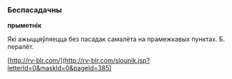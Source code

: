 ### Беспасадачны
**прыметнік**

Які ажыццяўляецца без пасадак самалёта на прамежкавых пунктах. Б. пералёт.

<a rel="author">[http://rv-blr.com/](http://rv-blr.com/slounik.jsp?letterId=0&maskId=0&pageId=385)</a>
